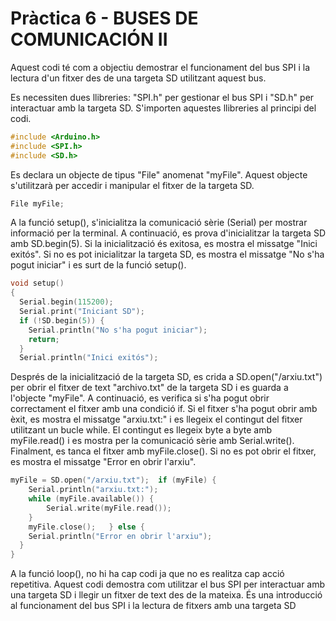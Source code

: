 # Pràctica 6 - BUSES DE COMUNICACIÓN II

Aquest codi té com a objectiu demostrar el funcionament del bus SPI i la lectura d'un fitxer des de una targeta SD utilitzant aquest bus.

Es necessiten dues llibreries: "SPI.h" per gestionar el bus SPI i "SD.h" per interactuar amb la targeta SD. S'importen aquestes llibreries al principi del codi.
```cpp
#include <Arduino.h>
#include <SPI.h>
#include <SD.h>
```

Es declara un objecte de tipus "File" anomenat "myFile". Aquest objecte s'utilitzarà per accedir i manipular el fitxer de la targeta SD.
```cpp
File myFile;
```


A la funció setup(), s'inicialitza la comunicació sèrie (Serial) per mostrar informació per la terminal. A continuació, es prova d'inicialitzar la targeta SD amb SD.begin(5). Si la inicialització és exitosa, es mostra el missatge "Inici exitós". Si no es pot inicialitzar la targeta SD, es mostra el missatge "No s'ha pogut iniciar" i es surt de la funció setup().
```cpp
void setup()
{
  Serial.begin(115200);
  Serial.print("Iniciant SD");
  if (!SD.begin(5)) {
    Serial.println("No s'ha pogut iniciar");
    return;
  }
  Serial.println("Inici exitós");
```

Després de la inicialització de la targeta SD, es crida a SD.open("/arxiu.txt") per obrir el fitxer de text "archivo.txt" de la targeta SD i es guarda a l'objecte "myFile". A continuació, es verifica si s'ha pogut obrir correctament el fitxer amb una condició if.
Si el fitxer s'ha pogut obrir amb èxit, es mostra el missatge "arxiu.txt:" i es llegeix el contingut del fitxer utilitzant un bucle while. El contingut es llegeix byte a byte amb myFile.read() i es mostra per la comunicació sèrie amb Serial.write(). Finalment, es tanca el fitxer amb myFile.close().
Si no es pot obrir el fitxer, es mostra el missatge "Error en obrir l'arxiu".
```cpp
myFile = SD.open("/arxiu.txt");  if (myFile) {
    Serial.println("arxiu.txt:");
    while (myFile.available()) {
    	Serial.write(myFile.read());
    }
    myFile.close();   } else {
    Serial.println("Error en obrir l'arxiu");
  }
}
```

A la funció loop(), no hi ha cap codi ja que no es realitza cap acció repetitiva.
Aquest codi demostra com utilitzar el bus SPI per interactuar amb una targeta SD i llegir un fitxer de text des de la mateixa. És una introducció al funcionament del bus SPI i la lectura de fitxers amb una targeta SD

